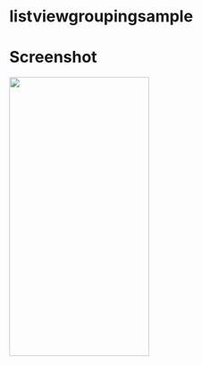 # listviewgroupingsample

# Screenshot
<img src="https://user-images.githubusercontent.com/33116071/92273625-61e43c80-eef4-11ea-9278-3e24ab479b64.png" align="left" height="500" width="250">
